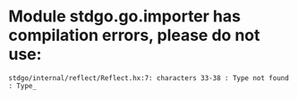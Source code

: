 # Module stdgo.go.importer has compilation errors, please do not use:
```
stdgo/internal/reflect/Reflect.hx:7: characters 33-38 : Type not found : Type_

```

